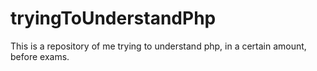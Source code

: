 # tryingToUnderstandPhp

This is a repository of me trying to understand php, in a certain amount, before exams.
